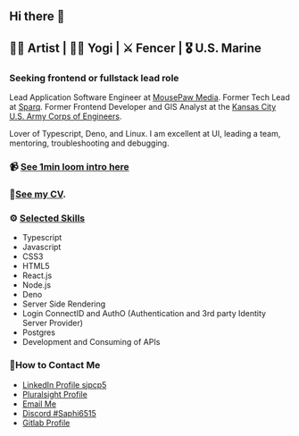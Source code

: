## Hi there 👋

## 🧑‍🎨 Artist | 🧘‍♀️ Yogi | ⚔️ Fencer | 🎖️ U.S. Marine

### Seeking frontend or fullstack lead role

Lead Application Software Engineer at [MousePaw Media](https://gitlab.mousepawmedia.com/sjpociluyko). Former Tech Lead at [Sparq](https://www.teamsparq.com/). Former Frontend Developer and GIS Analyst at the [Kansas City U.S. Army Corps of Engineers](https://www.nwk.usace.army.mil/).

Lover of Typescript, Deno, and Linux. I am excellent at UI, leading a team, mentoring, troubleshooting and debugging.

### 📹 [See 1min loom intro here](https://www.loom.com/share/5a93f61e0b524636a0b3d086d36d41d5?sid=1439cb8e-37a4-48a8-8962-9bc9b2b69289)

### 👀[See my CV]().

### ⚙️ [Selected Skills](https://github.com/sjpcp5/sjpcp5/blob/main/skill_list.md)
- Typescript
- Javascript
- CSS3
- HTML5
- React.js
- Node.js
- Deno
- Server Side Rendering
- Login ConnectID and AuthO (Authentication and 3rd party Identity Server Provider)
- Postgres
- Development and Consuming of APIs

### 📱How to Contact Me
- [LinkedIn Profile sjpcp5](https://www.linkedin.com/in/sjpcp5)
- [Pluralsight Profile](https://app.pluralsight.com/profile/saphirah-pociluyko)
- [Email Me](mailto:sjpcp5@gmail.com)
- [Discord #Saphi6515](https://www.discord.com/)
- [Gitlab Profile](https://gitlab.com/sjpcp5)
  


